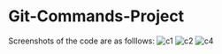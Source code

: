 # Git-Commands-Project

Screenshots of the code are as folllows:
![c1](https://user-images.githubusercontent.com/95729870/214016351-a42f5be4-8612-40c1-88e3-129e78d3fd91.PNG)
![c2](https://user-images.githubusercontent.com/95729870/214016356-db84cc29-5728-4ca8-a41a-eeb8346f247a.PNG)
![c4](https://user-images.githubusercontent.com/95729870/214016726-eefc6e36-bb4f-4a1e-a36e-d7012131aad1.PNG)
